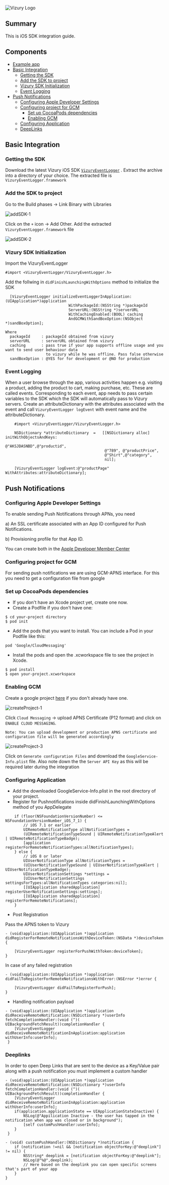 ![Vizury Logo](https://github.com/vizury/vizury-ios-sdk/blob/master/VizuryLogo.png)
## Summary
 This is iOS SDK integration guide.

## Components

  * [Example app](#example-app)
  * [Basic Integration](#basic-integration)
	* [Getting the SDK](#sdk-get)
	* [Add the SDK to project](#sdk-add)
	* [Vizury SDK Initialization](#sdk-init)
	* [Event Logging](#event-logging)
  * [Push Notifications](#push-notifications)
	* [Configuring Apple Developer Settings](#config-apple-dev)
	* [Configuring project for GCM](#config-gcm)
		* [Set up CocoaPods dependencies](#setup-pods)
		* [Enabling GCM](#enable-gcm)
	* [Configuring Application](#config-app) 
	* [DeepLinks](#deeplinks)
 
## <a id="basic-integration"></a>Basic Integration

### <a id="sdk-get"></a>Getting the SDK
Download the latest Vizury iOS SDK [`VizuryEventLogger`][VizuryEventLogger_ios] . Extract the archive into a directory of your choice. The extracted file is `VizuryEventLogger.framework`

### <a id="sdk-add"></a>Add the SDK to project
Go to the Build phases -> Link Binary with Libraries

![addSDK-1](https://github.com/vizury/vizury-ios-sdk/blob/master/resources/addSDK-1.png)


Click on the `+` icon -> Add Other. Add the extracted `VizuryEventLogger.framework` file

![addSDK-2](https://github.com/vizury/vizury-ios-sdk/blob/master/resources/addSDK-2.png)


### <a id="sdk-init"></a>Vizury SDK Initialization
 
 Import the VizuryEventLogger
 
 ```objc
 #import <VizuryEventLogger/VizuryEventLogger.h>
 ```
 
 Add the follwing in `didFinishLaunchingWithOptions` method to initialize the SDK
 
```objc
  [VizuryEventLogger initializeEventLoggerInApplication:(UIApplication*)application
                            WithPackageId:(NSString *)packageId
                            ServerURL:(NSString *)serverURL
                            WithCachingEnabled:(BOOL) caching
                            AndGCMWithSandBoxOption:(NSObject *)sandBoxOption];
```
```
Where 
  packageId     : packageId obtained from vizury
  serverURL     : serverURL obtained from vizury
  caching       : pass true if your app supports offline usage and you want to send user behaviour data 
                  to vizury while he was offline. Pass false otherwise
  sandBoxOption : @YES for for development or @NO for production
``` 
 
### <a id="event-logging"></a>Event Logging

When a user browse through the app, various activities happen e.g. visiting a product, adding the product to cart, making purchase, etc. These are called events. Corresponding to each event, app needs to pass certain variables to the SDK which the SDK will automatically pass to Vizury servers.
Create an attributeDictionary with the attributes associated with the event and call `VizuryEventLogger logEvent` with event name and the attributeDictionary.

```objc
	#import <VizuryEventLogger/VizuryEventLogger.h>

	NSDictionary *attributeDictionary  =   [[NSDictionary alloc] initWithObjectsAndKeys:
                                            @"AKSJDASNBD",@"productid",
                                            @"789", @"productPrice",
                                            @"Shirt",@"category",
                                            nil];

    [VizuryEventLogger logEvent:@"productPage" WithAttributes:attributeDictionary];
```


## <a id="push-notifications"></a>Push Notifications

### <a id="config-apple-dev"></a>Configuring Apple Developer Settings

To enable sending Push Notifications through APNs, you need

a) An SSL certificate associated with an App ID configured for Push Notifications.
    
b) Provisioning profile for that App ID.

You can create both in the [Apple Developer Member Center][apple-dev-member-center]


### <a id="config-gcm"></a>Configuring project for GCM

For sending push notifications we are using GCM-APNS interface. For this you need to get a configuration file from google	


### <a id="setup-pods"></a>Set up CocoaPods dependencies

* If you don't have an Xcode project yet, create one now.
* Create a Podfile if you don't have one:

```
$ cd your-project directory
$ pod init
```

* Add the pods that you want to install. You can include a Pod in your Podfile like this:

```
pod 'Google/CloudMessaging'
```

* Install the pods and open the .xcworkspace file to see the project in Xcode.

```
$ pod install
$ open your-project.xcworkspace
```
	
### <a id="enable-gcm"></a>Enabling GCM

Create a google project [here][create-project] if you don't already have one.

![createProject-1](https://github.com/vizury/vizury-ios-sdk/blob/master/resources/createProject-1.png)

Click `Cloud Messaging` -> upload APNS Certificate (P12 format) and click on `ENABLE CLOUD MESSAGING`.

`Note: You can upload development or production APNS certificate and configuration file will be generated accordingly`

![createProject-3](https://github.com/vizury/vizury-ios-sdk/blob/master/resources/createProject-3.png)

Click on `Generate configuration Files` and download the `GoogleService-Info.plist` file. Also note down the the `Server API Key` as this will be required later during the integration


### <a id="config-app"></a>Configuring Application

* Add the downloaded GoogleService-Info.plist in the root directory of your project.
* Register for Pushnotifications inside didFinishLaunchingWithOptions method of you AppDelegate

```objc
    if (floor(NSFoundationVersionNumber) <= NSFoundationVersionNumber_iOS_7_1) {
        // iOS 7.1 or earlier
        UIRemoteNotificationType allNotificationTypes =
        (UIRemoteNotificationTypeSound | UIRemoteNotificationTypeAlert | UIRemoteNotificationTypeBadge);
        [application registerForRemoteNotificationTypes:allNotificationTypes];
    } else {
        // iOS 8 or later
        UIUserNotificationType allNotificationTypes =
        (UIUserNotificationTypeSound | UIUserNotificationTypeAlert | UIUserNotificationTypeBadge);
        UIUserNotificationSettings *settings =
        [UIUserNotificationSettings settingsForTypes:allNotificationTypes categories:nil];
        [[UIApplication sharedApplication] registerUserNotificationSettings:settings];
        [[UIApplication sharedApplication] registerForRemoteNotifications];
    }
```

* Post Registration 

Pass the APNS token to Vizury

```objc
- (void)application:(UIApplication *)application didRegisterForRemoteNotificationsWithDeviceToken:(NSData *)deviceToken {

    [VizuryEventLogger registerForPushWithToken:deviceToken];
}
```

In case of any failed registration

```objc
- (void)application:(UIApplication *)application didFailToRegisterForRemoteNotificationsWithError:(NSError *)error {

    [VizuryEventLogger didFailToRegisterForPush];
}
```

* Handling notification payload

```objc
- (void)application:(UIApplication *)application didReceiveRemoteNotification:(NSDictionary *)userInfo fetchCompletionHandler:(void (^)(							UIBackgroundFetchResult))completionHandler {
    [VizuryEventLogger didReceiveRemoteNotificationInApplication:application withUserInfo:userInfo];
 }
```

### <a id="deeplinks"></a> Deeplinks

In order to open Deep Links that are sent to the device as a Key/Value pair along with a push notification you must implement a custom handler

```objc
- (void)application:(UIApplication *)application didReceiveRemoteNotification:(NSDictionary *)userInfo fetchCompletionHandler:(void (^)(							UIBackgroundFetchResult))completionHandler {
    [VizuryEventLogger didReceiveRemoteNotificationInApplication:application withUserInfo:userInfo];
    if(application.applicationState == UIApplicationStateInactive) {
        NSLog(@"Appilication Inactive - the user has tapped in the notification when app was closed or in background");
    	[self customPushHandler:userInfo];
    }
 }

- (void) customPushHandler:(NSDictionary *)notification {
    if (notification !=nil && [notification objectForKey:@"deeplink"] != nil) {
        NSString* deeplink = [notification objectForKey:@"deeplink"];
        NSLog(@"%@",deeplink);
        // Here based on the deeplink you can open specific screens that's part of your app
    }
}
```




 
 [VizuryEventLogger_ios]:    https://github.com/vizury/vizury-ios-sdk/blob/master/VizuryEventLogger.framework.zip
 [apple-dev-member-center]:  https://developer.apple.com/membercenter/index.action
 [create-project]:           https://developers.google.com/mobile/add?platform=ios
